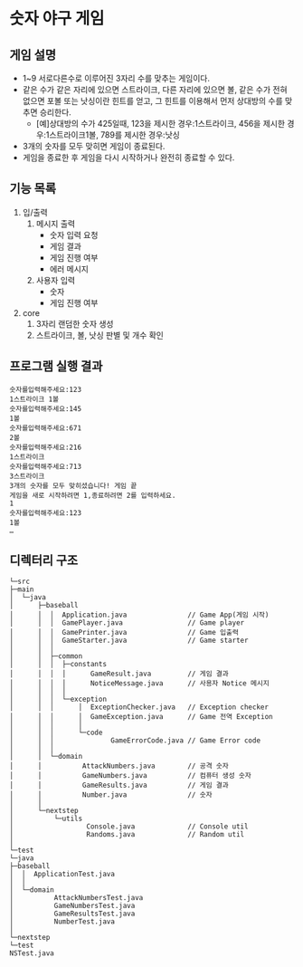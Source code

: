 # 숫자 야구 게임

## 게임 설명

* 1~9 서로다른수로 이루어진 3자리 수를 맞추는 게임이다.
* 같은 수가 같은 자리에 있으면 스트라이크, 다른 자리에 있으면 볼, 같은 수가 전혀 없으면 포볼 또는 낫싱이란 힌트를
  얻고, 그 힌트를 이용해서 먼저 상대방의 수를 맞추면 승리한다.
    * [예]상대방의 수가 425일때, 123을 제시한 경우:1스트라이크, 456을 제시한 경우:1스트라이크1볼,
      789를 제시한 경우:낫싱
* 3개의 숫자를 모두 맞히면 게임이 종료된다.
* 게임을 종료한 후 게임을 다시 시작하거나 완전히 종료할 수 있다.


## 기능 목록

1. 입/출력
    1. 메시지 출력
        * 숫자 입력 요청
        * 게임 결과
        * 게임 진행 여부
        * 에러 메시지
    2. 사용자 입력
        * 숫자
        * 게임 진행 여부
2. core
    1. 3자리 랜덤한 숫자 생성
    2. 스트라이크, 볼, 낫싱 판별 및 개수 확인


## 프로그램 실행 결과

```
숫자를입력해주세요:123
1스트라이크 1볼
숫자를입력해주세요:145
1볼
숫자를입력해주세요:671
2볼
숫자를입력해주세요:216
1스트라이크
숫자를입력해주세요:713
3스트라이크
3개의 숫자를 모두 맞히셨습니다! 게임 끝
게임을 새로 시작하려면 1,종료하려면 2를 입력하세요.
1
숫자를입력해주세요:123
1볼
…
```

## 디렉터리 구조

```
└─src
├─main
│  └─java
│      ├─baseball
│      │  │  Application.java               // Game App(게임 시작)
│      │  │  GamePlayer.java                // Game player
│      │  │  GamePrinter.java               // Game 입출력
│      │  │  GameStarter.java               // Game starter
│      │  │
│      │  ├─common
│      │  │  ├─constants
│      │  │  │      GameResult.java         // 게임 결과
│      │  │  │      NoticeMessage.java      // 사용자 Notice 메시지
│      │  │  │
│      │  │  └─exception
│      │  │      │  ExceptionChecker.java   // Exception checker
│      │  │      │  GameException.java      // Game 전역 Exception
│      │  │      │
│      │  │      └─code
│      │  │              GameErrorCode.java // Game Error code
│      │  │
│      │  └─domain
│      │          AttackNumbers.java        // 공격 숫자
│      │          GameNumbers.java          // 컴퓨터 생성 숫자
│      │          GameResults.java          // 게임 결과
│      │          Number.java               // 숫자
│      │
│      └─nextstep
│          └─utils
│                  Console.java             // Console util
│                  Randoms.java             // Random util
│
└─test
└─java
├─baseball
│  │  ApplicationTest.java
│  │
│  └─domain
│          AttackNumbersTest.java
│          GameNumbersTest.java
│          GameResultsTest.java
│          NumberTest.java
│
└─nextstep
└─test
NSTest.java 
```